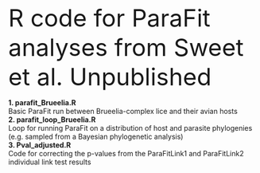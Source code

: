 <font size="8">R code for ParaFit analyses from Sweet et al. Unpublished</font>

<b>1. parafit_Brueelia.R</b>
<br>Basic ParaFit run between Brueelia-complex lice and their avian hosts
<br><b>2. parafit_loop_Brueelia.R</b></br>
Loop for running ParaFit on a distribution of host and parasite phylogenies (e.g. sampled from a Bayesian phylogenetic analysis)
<br><b>3. Pval_adjusted.R</b></br>
Code for correcting the p-values from the ParaFitLink1 and ParaFitLink2 individual link test results
